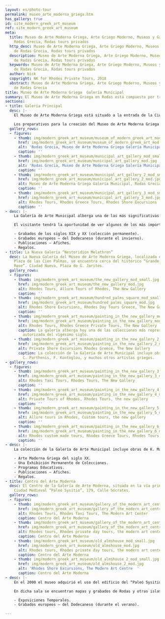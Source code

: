 ```yaml
---
layout: es/photo-tour
permalink: museo_arte_moderna_griega.htm
has_gallery: true
id: site_modern_greek_art_museum
ref: site_modern_greek_art_museum
meta:
  title: Museo de Arte Moderna Griega, Arte Griego Moderno, Museos y Gallerias de
    Rodas Grecia, Rodas tours privados
  http_desc: Museo de Arte Moderna Griega, Arte Griego Moderno, Museos y Gallerias
    de Rodas Grecia, Rodas tours privados
  description: Museo de Arte Moderna Griega, Arte Griego Moderno, Museos y Gallerias
    de Rodas Grecia, Rodas tours privados
  keywords: Museo de Arte Moderna Griega, Arte Griego Moderno, Museos y Gallerias
    de Rodas Grecia, Rodas tours privados
  author: Nick
  copyright: NK for Rhodes Private Tours, 2018
  abstract: Museo de Arte Moderna Griega, Arte Griego Moderno, Museos y Gallerias
    de Rodas Grecia
title: Museo de Arte Moderna Griega  Galería Municipal
summary: El Museo de Arte Moderna Griega en Rodas está compuesto por tres edificios.
sections:
- title: Galería Principal
  desc: |-
    El Museo de Arte Moderna Griega está situado a la entrada de la Ciudad Medieval, 2, Plaza de Symi.

    Los preparativos para la creación del Museo de Arte Moderna Griega de Rodas comenzaron en 1950 y su ceremonia de inauguración se celebró en 1964. Andreas Ioannou, distinguido estudiante de Artes Modernas Griegas y al mismo tiempo prefecto del Dodecaneso, fue quien tuvo por primera vez la visión de crear el Museo de Arte Moderna Griega del siglo XX en Rodas.
  gallery_rows:
  - figures:
    - thumb: img/modern_greek_art_museum/museum_of_modern_greek_art_mod_small.jpg
      href: img/modern_greek_art_museum/museum_of_modern_greek_art_mod.jpg
      alt: 'Rodas Grecia, Museo de Arte Moderna Griega Galería Municipal '
      caption: ''
    - thumb: img/modern_greek_art_museum/municipal_art_gallery_mod_small.jpg
      href: img/modern_greek_art_museum/municipal_art_gallery_mod.jpg
      alt: 'Rodas Grecia, Museo de Arte Moderna Griega Galería Municipal '
      caption: ''
    - thumb: img/modern_greek_art_museum/municipal_art_gallery_2_mod_small.jpg
      href: img/modern_greek_art_museum/municipal_art_gallery_2_mod.jpg
      alt: Museo de Arte Moderna Griega Galería Municipal, Rodas Grecia
      caption: ''
    - thumb: img/modern_greek_art_museum/municipal_art_gallery_3_mod_small.jpg
      href: img/modern_greek_art_museum/municipal_art_gallery_3_mod.jpg
      alt: Rhodes Tours, Rhodes Greece Tours, Rhodes Shore Excursions
      caption: ''
- desc: |-
    La Galería de Arte Municipal alberga una de las más significativas colecciones de pintura moderna griega en el país, con un total de 690 de piezas expuestas. Presentando trabajos de Maleas, Bouzianis, Kontoglou, Theofilos, Vassiliou, Hadzikyriakos-Gikas, Spyropoulos y otros artistas prominentes griegos, esta galería ofrece una experiencia invaluable al erudito en la pintura moderna griega.

    El visitante tendrá la oportunidad de ver algunos de los más importantes ejemplos de sus obras. Muchas de las pinturas han participado en exhibiciones oficiales, tanto en Grecia como en el extranjero.

    - Grabados de los siglos XIX y XX (colección permanente).
    - Grabados europeos – del Dodecaneso (durante el invierno).
    - Publicaciones – Afiches.
    - Regalos.
- title: La Nueva Galería “Nestoridion Melathron”
  desc: La Nueva Galería del Museo de Arte Moderna Griega, localizada en la pintoresca
    Plaza de las Cien Palmas, se encuentra cerca del histórico “Grande Albergo delle
    Rose”. Ciudad Nueva, Plaza de G. Jaritos.
  gallery_rows:
  - figures:
    - thumb: img/modern_greek_art_museum/the_new_gallery_mod_small.jpg
      href: img/modern_greek_art_museum/the_new_gallery_mod.jpg
      alt: Rhodes Tours, Allure Tours of Rhodes, The New Gallery
      caption: ''
    - thumb: img/modern_greek_art_museum/hundred_palms_square_mod_small.jpg
      href: img/modern_greek_art_museum/hundred_palms_square_mod.jpg
      alt: Rhodes Shore Excursions, Rhodes Day Tours Greece, The New Gallery
      caption: ''
    - thumb: img/modern_greek_art_museum/painting_in_the_new_gallery_mod_small.jpg
      href: img/modern_greek_art_museum/painting_in_the_new_gallery_mod.jpg
      alt: Rhodes Tours, Rhodes Greece Private Tours, The New Gallery
      caption: La galería alberga hoy una de las colecciones más representativas y
        autorizada del vigésimo siglo.
    - thumb: img/modern_greek_art_museum/painting_in_the_new_gallery_2_mod_small.jpg
      href: img/modern_greek_art_museum/painting_in_the_new_gallery_2_mod.jpg
      alt: Private Shore Excursions Rhodes Greece, The New Gallery
      caption: La colección de la Galería de Arte Municipal incluye obras de K. Maleas,
        C. Parthenis, F. Kontoglou, y muchos otros artistas griegos.
- gallery_rows:
  - figures:
    - thumb: img/modern_greek_art_museum/painting_in_the_new_gallery_3_mod_small.jpg
      href: img/modern_greek_art_museum/painting_in_the_new_gallery_3_mod.jpg
      alt: Rhodes Taxi Tours, Rhodes Tours, The New Gallery
      caption: ''
    - thumb: img/modern_greek_art_museum/painting_in_the_new_gallery_4_mod_small.jpg
      href: img/modern_greek_art_museum/painting_in_the_new_gallery_4_mod.jpg
      alt: Private Tours of Rhodes, Rhodes Tours, the new gallery
      caption: ''
    - thumb: img/modern_greek_art_museum/painting_in_the_new_gallery_5_mod_small.jpg
      href: img/modern_greek_art_museum/painting_in_the_new_gallery_5_mod.jpg
      alt: Allure tours in Rhodes, Custom tours, the new gallery
      caption: ''
    - thumb: img/modern_greek_art_museum/painting_in_the_new_gallery_6_mod_small.jpg
      href: img/modern_greek_art_museum/painting_in_the_new_gallery_6_mod.jpg
      alt: Rhodes custom made tours, Rhodes Greece Tours, Rhodes Tours
      caption: ''
- desc: |-
    La colección de la Galería de Arte Municipal incluye obras de K. Maleas, C. Parthenis, F. Kontoglou, Theofilos, N. Hadjikyriakos-Gikas, Sp. Vassiliou, J. Spyropoulos, Y. Gaitis, Fassianos, Kessanlis, Chr. Botsoglou, Moralis, Tsarouchis y muchos otros artistas griegos.

    - Arte Moderna Griega del siglo XX.
    - Una Exhibición Permanente de Colecciones.
    - Programas Educativos.
    - Publicaciones – Afiches.
    - Regalos.
- title: Centro del Arte Moderna
  desc: El Centro de la Galería de Arte Moderna, situada en la vía principal de la
    Ciudad Medieval “Paleó Sysitio”, 179, Calle Sócrates.
  gallery_rows:
  - figures:
    - thumb: img/modern_greek_art_museum/gallery_of_the_modern_art_centre_mod_small.jpg
      href: img/modern_greek_art_museum/gallery_of_the_modern_art_centre_mod.jpg
      alt: Rhodes Tours, Rhodes Taxi Tours, The Modern Art Center
      caption: Centro del Arte Moderna
    - thumb: img/modern_greek_art_museum/gallery_of_the_modern_art_centre_2_mod_small.jpg
      href: img/modern_greek_art_museum/gallery_of_the_modern_art_centre_2_mod.jpg
      alt: Rhodes tours, Rhodes private day tours, the modern art center
      caption: Centro del Arte Moderna
    - thumb: img/modern_greek_art_museum/old_almshouse_mod_small.jpg
      href: img/modern_greek_art_museum/old_almshouse_mod.jpg
      alt: Rhodes tours, Rhodes private day tours, the modern art center
      caption: Centro del Arte Moderna
    - thumb: img/modern_greek_art_museum/old_almshouse_2_mod_small.jpg
      href: img/modern_greek_art_museum/old_almshouse_2_mod.jpg
      alt: 'Rhodes Shore Excursions, The Modern Art Centre  '
      caption: Centro del Arte Moderna
- desc: |-
    En el 2000 el museo adquirió el uso del edificio del “Paleó Sysitio” (Antigua Casa de Beneficencia) como sala de exhibiciones.

    En dicha sala se encuentran mapas y grabados de Rodas y otras islas del Dodecaneso que fueron donados por la Señora Zoe York. De vez en cuando, el Centro de Arte Moderna organiza exposiciones de obras de arte creadas por artistas contemporáneos.

    - Exposiciones Temporales.
    - Grabados europeos – del Dodecaneso (durante el verano).

---
```

